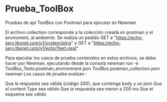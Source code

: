 # Prueba_ToolBox
Pruebas de api ToolBox con Postman para ejecutar en Newman

El archivo collection corresponde a la colección creada en postman y el enviroment, al ambiente.
Se realiza un pedido GET a "https://echo-serv.tbxnet.com/v1/system/ping" y GET a "https://echo-serv.tbxnet.com/v1/echo?text=test" 

Para ejecutar los casos de prueba contenidos en estos archivos, se debe hacer por Newman, ejecutando desde la consola
newman run -e ToolBox_Tests.postman_environment.json ToolBox.postman_collection.json newman
Los casos de prueba evalúan :  

Que la respuesta sea válida (código 200), que contenga body y un json
Que el content Type sea válido
Que la respuesta sea menor a 200 ms
Que el esquema sea válido

